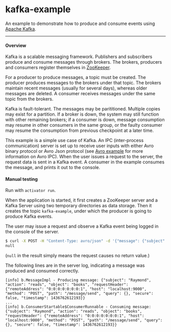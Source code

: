 kafka-example
=========
An example to demonstrate how to produce and consume events using [Apache Kafka](http://kafka.apache.org/).

---

#### Overview

Kafka is a scalable messaging framework. Publishers and subscribers produce and consume messages through brokers. The brokers, producers and consumers register themselves in [ZooKeeper](http://zookeeper.apache.org/).

For a producer to produce messages, a topic must be created. The producer produces messages to the brokers under that topic. The brokers maintain recent messages (usually for several days), whereas older messages are deleted. A consumer receives messages under the same topic from the brokers.

Kafka is fault-tolerant. The messages may be parititioned. Multiple copies may exist for a partition. If a broker is down, the system may still function with other remaining brokers; if a consumer is down, message consumption may resume in other consumers in the same group, or the faulty consumer may resume the consumption from previous checkpoint at a later time.

This example is a simple use case of Kafka. An IPC (inter-process communication) server is set up to receive user inputs with either Avro binary protocol or Avro Json protocol (see [Avro example](https://github.com/tfeng/play-mods-examples/tree/master/avro-example) for more information on Avro IPC). When the user issues a request to the server, the request data is sent in a Kafka event. A consumer in the example consumes the message, and prints it out to the console.

#### Manual testing

Run with ```activator run```.

When the application is started, it first creates a ZooKeeper server and a Kafka Server using two temporary directories as data storage. Then it creates the topic ```kafka-example```, under which the producer is going to produce Kafka events.

The user may issue a request and observe a Kafka event being logged in the console of the server.

```bash
$ curl -X POST -H "Content-Type: avro/json" -d '{"message": {"subject": "Raymond", "action": "reads", "object": "books"}}' http://localhost:9000/message/send
null
```

(```null``` in the result simply means the request causes no return value.)

The following lines are in the server log, indicating a message was produced and consumed correctly.

```
[info] b.MessageImpl - Producing message: {"subject": "Raymond", "action": "reads", "object": "books", "requestHeader": {"remoteAddress": "0:0:0:0:0:0:0:1", "host": "localhost:9000", "method": "POST", "path": "/message/send", "query": {}, "secure": false, "timestamp": 1436762612193}}
...
[info] b.ConsumerStartable$ConsumerRunnable - Consuming message: {"subject": "Raymond", "action": "reads", "object": "books", "requestHeader": {"remoteAddress": "0:0:0:0:0:0:0:1", "host": "localhost:9000", "method": "POST", "path": "/message/send", "query": {}, "secure": false, "timestamp": 1436762612193}}
```
